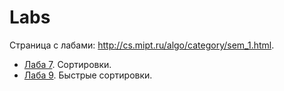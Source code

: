 # Labs

Страница с лабами: http://cs.mipt.ru/algo/category/sem_1.html.

* [Лаба 7](./lab07). Сортировки.
* [Лаба 9](./lab09). Быстрые сортировки.
